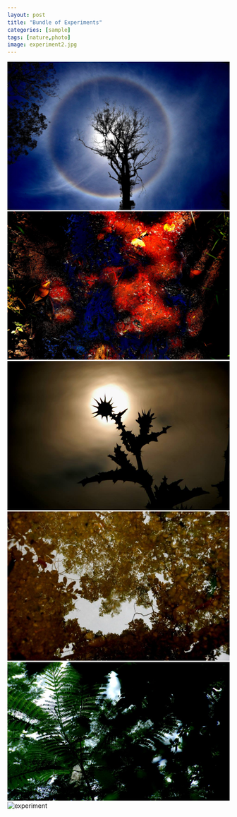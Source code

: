 ```yaml
---
layout: post
title: "Bundle of Experiments"
categories: [sample]
tags: [nature,photo]
image: experiment2.jpg
---
```


<img src="../assets/img/experiment.jpg" alt="experiment">


<img src="../assets/img/experiment2.jpg" alt="experiment">


<img src="../assets/img/experiment3.jpg" alt="experiment">


<img src="../assets/img/experiment5.jpg" alt="experiment">


<img src="../assets/img/experiment6.jpg" alt="experiment">


<img src="../assets/img/experiment7.jpg" alt="experiment">
